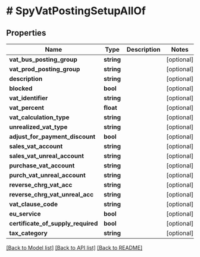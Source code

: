 # # SpyVatPostingSetupAllOf

## Properties

Name | Type | Description | Notes
------------ | ------------- | ------------- | -------------
**vat_bus_posting_group** | **string** |  | [optional]
**vat_prod_posting_group** | **string** |  | [optional]
**description** | **string** |  | [optional]
**blocked** | **bool** |  | [optional]
**vat_identifier** | **string** |  | [optional]
**vat_percent** | **float** |  | [optional]
**vat_calculation_type** | **string** |  | [optional]
**unrealized_vat_type** | **string** |  | [optional]
**adjust_for_payment_discount** | **bool** |  | [optional]
**sales_vat_account** | **string** |  | [optional]
**sales_vat_unreal_account** | **string** |  | [optional]
**purchase_vat_account** | **string** |  | [optional]
**purch_vat_unreal_account** | **string** |  | [optional]
**reverse_chrg_vat_acc** | **string** |  | [optional]
**reverse_chrg_vat_unreal_acc** | **string** |  | [optional]
**vat_clause_code** | **string** |  | [optional]
**eu_service** | **bool** |  | [optional]
**certificate_of_supply_required** | **bool** |  | [optional]
**tax_category** | **string** |  | [optional]

[[Back to Model list]](../../README.md#models) [[Back to API list]](../../README.md#endpoints) [[Back to README]](../../README.md)
